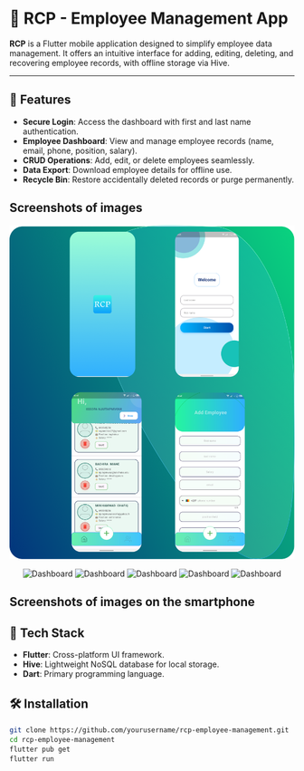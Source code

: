 # 📱 RCP - Employee Management App  

**RCP** is a Flutter mobile application designed to simplify employee data management. It offers an intuitive interface for adding, editing, deleting, and recovering employee records, with offline storage via Hive.  

---

## 🚀 Features  
- **Secure Login**: Access the dashboard with first and last name authentication.  
- **Employee Dashboard**: View and manage employee records (name, email, phone, position, salary).  
- **CRUD Operations**: Add, edit, or delete employees seamlessly.  
- **Data Export**: Download employee details for offline use.  
- **Recycle Bin**: Restore accidentally deleted records or purge permanently.

## Screenshots of images
![Texte alternatif](screenshot/deuxieme.png)
<div align="center">
  <img src="screenshot/1" alt="Dashboard" width="400"/>
  <img src="screenshot/1" alt="Dashboard" width="400"/>
  <img src="screenshot/1" alt="Dashboard" width="400"/>
  <img src="screenshot/1" alt="Dashboard" width="400"/>
  <img src="screenshot/1" alt="Dashboard" width="400"/>
</div>

## Screenshots of images on the smartphone


## 🧰 Tech Stack  
- **Flutter**: Cross-platform UI framework.  
- **Hive**: Lightweight NoSQL database for local storage.  
- **Dart**: Primary programming language.  

## 🛠 Installation  
```bash
git clone https://github.com/yourusername/rcp-employee-management.git
cd rcp-employee-management
flutter pub get
flutter run
